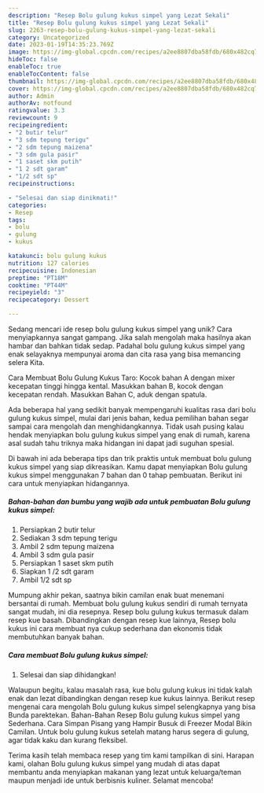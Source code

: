 ```yaml
---
description: "Resep Bolu gulung kukus simpel yang Lezat Sekali"
title: "Resep Bolu gulung kukus simpel yang Lezat Sekali"
slug: 2263-resep-bolu-gulung-kukus-simpel-yang-lezat-sekali
category: Uncategorized
date: 2023-01-19T14:35:23.769Z
image: https://img-global.cpcdn.com/recipes/a2ee8807dba58fdb/680x482cq70/bolu-gulung-kukus-simpel-foto-resep-utama.jpg
hideToc: false
enableToc: true
enableTocContent: false
thumbnail: https://img-global.cpcdn.com/recipes/a2ee8807dba58fdb/680x482cq70/bolu-gulung-kukus-simpel-foto-resep-utama.jpg
cover: https://img-global.cpcdn.com/recipes/a2ee8807dba58fdb/680x482cq70/bolu-gulung-kukus-simpel-foto-resep-utama.jpg
author: Admin
authorAv: notfound
ratingvalue: 3.3
reviewcount: 9
recipeingredient:
- "2 butir telur"
- "3 sdm tepung terigu"
- "2 sdm tepung maizena"
- "3 sdm gula pasir"
- "1 saset skm putih"
- "1 2 sdt garam"
- "1/2 sdt sp"
recipeinstructions:

- "Selesai dan siap dinikmati!"
categories:
- Resep
tags:
- bolu
- gulung
- kukus

katakunci: bolu gulung kukus 
nutrition: 127 calories
recipecuisine: Indonesian
preptime: "PT18M"
cooktime: "PT44M"
recipeyield: "3"
recipecategory: Dessert

---
```





Sedang mencari ide resep bolu gulung kukus simpel yang unik? Cara menyiapkannya sangat gampang. Jika salah mengolah maka hasilnya akan hambar dan bahkan tidak sedap. Padahal bolu gulung kukus simpel yang enak selayaknya mempunyai aroma dan cita rasa yang bisa memancing selera Kita.





Cara Membuat Bolu Gulung Kukus Taro: Kocok bahan A dengan mixer kecepatan tinggi hingga kental. Masukkan bahan B, kocok dengan kecepatan rendah. Masukkan Bahan C, aduk dengan spatula.

Ada beberapa hal yang sedikit banyak mempengaruhi kualitas rasa dari bolu gulung kukus simpel, mulai dari jenis bahan, kedua pemilihan bahan segar sampai cara mengolah dan menghidangkannya. Tidak usah pusing kalau hendak menyiapkan bolu gulung kukus simpel yang enak di rumah, karena asal sudah tahu triknya maka hidangan ini dapat jadi suguhan spesial.






Di bawah ini ada beberapa tips dan trik praktis untuk membuat bolu gulung kukus simpel yang siap dikreasikan. Kamu dapat menyiapkan Bolu gulung kukus simpel menggunakan 7 bahan dan 0 tahap pembuatan. Berikut ini cara untuk menyiapkan hidangannya.

<!--inarticleads1-->

##### Bahan-bahan dan bumbu yang wajib ada untuk pembuatan Bolu gulung kukus simpel:

1. Persiapkan 2 butir telur
1. Sediakan 3 sdm tepung terigu
1. Ambil 2 sdm tepung maizena
1. Ambil 3 sdm gula pasir
1. Persiapkan 1 saset skm putih
1. Siapkan 1 /2 sdt garam
1. Ambil 1/2 sdt sp


Mumpung akhir pekan, saatnya bikin camilan enak buat menemani bersantai di rumah. Membuat bolu gulung kukus sendiri di rumah ternyata sangat mudah, ini dia resepnya. Resep bolu gulung kukus termasuk dalam resep kue basah. Dibandingkan dengan resep kue lainnya, Resep bolu kukus ini cara membuat nya cukup sederhana dan ekonomis tidak membutuhkan banyak bahan. 

<!--inarticleads2-->

##### Cara membuat Bolu gulung kukus simpel:


1. Selesai dan siap dihidangkan!

Walaupun begitu, kalau masalah rasa, kue bolu gulung kukus ini tidak kalah enak dan lezat dibandingkan dengan resep kue kukus lainnya. Berikut resep mengenai cara mengolah Bolu gulung kukus simpel selengkapnya yang bisa Bunda parektekan. Bahan-Bahan Resep Bolu gulung kukus simpel yang Sederhana. Cara Simpan Pisang yang Hampir Busuk di Freezer Modal Bikin Camilan. Untuk bolu gulung kukus setelah matang harus segera di gulung, agar tidak kaku dan kurang fleksibel. 

Terima kasih telah membaca resep yang tim kami tampilkan di sini. Harapan kami, olahan Bolu gulung kukus simpel yang mudah di atas dapat membantu anda menyiapkan makanan yang lezat untuk keluarga/teman maupun menjadi ide untuk berbisnis kuliner. Selamat mencoba!
